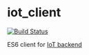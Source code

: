 # iot_client
[![Build Status](https://travis-ci.org/mmontes11/iot_client.svg?branch=develop)](https://travis-ci.org/mmontes11/iot_client)

ES6 client for [IoT backend](https://github.com/mmontes11/iot_backend)
